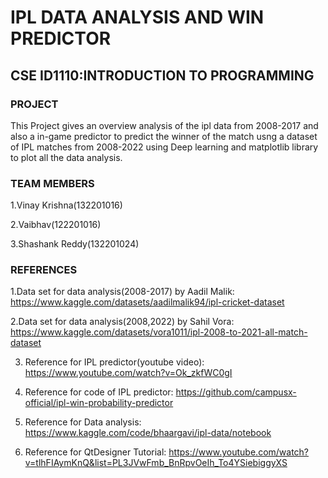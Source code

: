 # IPL DATA ANALYSIS AND WIN PREDICTOR
## CSE ID1110:INTRODUCTION TO PROGRAMMING
### PROJECT

This Project gives an overview analysis of the ipl data from 2008-2017 and also a in-game predictor to predict the winner of the match usng a dataset of IPL matches from 2008-2022 using Deep learning and matplotlib library to plot all the data analysis.

### TEAM MEMBERS
1.Vinay Krishna(132201016)

2.Vaibhav(122201016)

3.Shashank Reddy(132201024)
### REFERENCES
1.Data set for data analysis(2008-2017) by Aadil Malik: https://www.kaggle.com/datasets/aadilmalik94/ipl-cricket-dataset

2.Data set for data analysis(2008,2022) by Sahil Vora: https://www.kaggle.com/datasets/vora1011/ipl-2008-to-2021-all-match-dataset

3. Reference for IPL predictor(youtube video): https://www.youtube.com/watch?v=Ok_zkfWC0gI

4. Reference for code of IPL predictor: https://github.com/campusx-official/ipl-win-probability-predictor

5. Reference for Data analysis: https://www.kaggle.com/code/bhaargavi/ipl-data/notebook

6. Reference for QtDesigner Tutorial: https://www.youtube.com/watch?v=tlhFIAymKnQ&list=PL3JVwFmb_BnRpvOeIh_To4YSiebiggyXS

